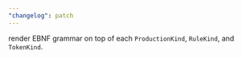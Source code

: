```yaml
---
"changelog": patch
---
```


render EBNF grammar on top of each `ProductionKind`, `RuleKind`, and `TokenKind`.
